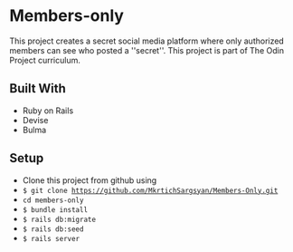 # Members-only

This project creates a secret social media platform where only authorized members can see who posted a ''secret''.
This project is part of The Odin Project curriculum.


## Built With

- Ruby on Rails
- Devise
- Bulma

##  Setup    <a name = "setup"></a>
- Clone this project from github using
- <code>$ git clone https://github.com/MkrtichSargsyan/Members-Only.git</code>
- <code>cd members-only</code>
- <code>$ bundle install</code>
- <code>$ rails db:migrate</code>
- <code>$ rails db:seed</code>
- <code>$ rails server</code>
